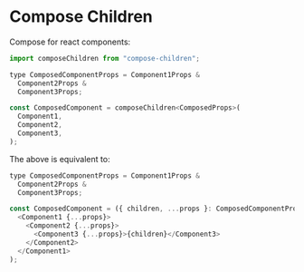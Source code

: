 # Compose Children

Compose for react components:

```javascript
import composeChildren from "compose-children";

type ComposedComponentProps = Component1Props &
  Component2Props &
  Component3Props;

const ComposedComponent = composeChildren<ComposedProps>(
  Component1,
  Component2,
  Component3,
);
```

The above is equivalent to:

```javascript
type ComposedComponentProps = Component1Props &
  Component2Props &
  Component3Props;

const ComposedComponent = ({ children, ...props }: ComposedComponentProps) => (
  <Component1 {...props}>
    <Component2 {...props}>
      <Component3 {...props}>{children}</Component3>
    </Component2>
  </Component1>
);
```
